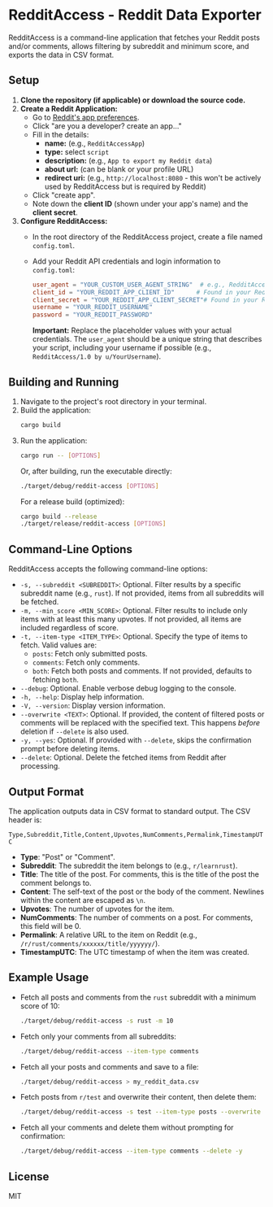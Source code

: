 # RedditAccess - Reddit Data Exporter

RedditAccess is a command-line application that fetches your Reddit posts and/or comments, allows filtering by subreddit and minimum score, and exports the data in CSV format.

## Setup

1.  **Clone the repository (if applicable) or download the source code.**
2.  **Create a Reddit Application:**
    *   Go to [Reddit's app preferences](https://www.reddit.com/prefs/apps).
    *   Click "are you a developer? create an app..."
    *   Fill in the details:
        *   **name:** (e.g., `RedditAccessApp`)
        *   **type:** select `script`
        *   **description:** (e.g., `App to export my Reddit data`)
        *   **about url:** (can be blank or your profile URL)
        *   **redirect uri:** (e.g., `http://localhost:8080` - this won't be actively used by RedditAccess but is required by Reddit)
    *   Click "create app".
    *   Note down the **client ID** (shown under your app's name) and the **client secret**.
3.  **Configure RedditAccess:**
    *   In the root directory of the RedditAccess project, create a file named `config.toml`.
    *   Add your Reddit API credentials and login information to `config.toml`:

        ```toml
        user_agent = "YOUR_CUSTOM_USER_AGENT_STRING"  # e.g., RedditAccessApp/0.1 by YourUsername
        client_id = "YOUR_REDDIT_APP_CLIENT_ID"      # Found in your Reddit app settings
        client_secret = "YOUR_REDDIT_APP_CLIENT_SECRET"# Found in your Reddit app settings
        username = "YOUR_REDDIT_USERNAME"
        password = "YOUR_REDDIT_PASSWORD"
        ```

        **Important:** Replace the placeholder values with your actual credentials. The `user_agent` should be a unique string that describes your script, including your username if possible (e.g., `RedditAccess/1.0 by u/YourUsername`).

## Building and Running

1.  Navigate to the project's root directory in your terminal.
2.  Build the application:
    ```bash
    cargo build
    ```
3.  Run the application:
    ```bash
    cargo run -- [OPTIONS]
    ```
    Or, after building, run the executable directly:
    ```bash
    ./target/debug/reddit-access [OPTIONS]
    ```
    For a release build (optimized):
    ```bash
    cargo build --release
    ./target/release/reddit-access [OPTIONS]
    ```

## Command-Line Options

RedditAccess accepts the following command-line options:

*   `-s, --subreddit <SUBREDDIT>`: Optional. Filter results by a specific subreddit name (e.g., `rust`). If not provided, items from all subreddits will be fetched.
*   `-m, --min_score <MIN_SCORE>`: Optional. Filter results to include only items with at least this many upvotes. If not provided, all items are included regardless of score.
*   `-t, --item-type <ITEM_TYPE>`: Optional. Specify the type of items to fetch. Valid values are:
    *   `posts`: Fetch only submitted posts.
    *   `comments`: Fetch only comments.
    *   `both`: Fetch both posts and comments.
    If not provided, defaults to fetching `both`.
*   `--debug`: Optional. Enable verbose debug logging to the console.
*   `-h, --help`: Display help information.
*   `-V, --version`: Display version information.
*   `--overwrite <TEXT>`: Optional. If provided, the content of filtered posts or comments will be replaced with the specified text. This happens *before* deletion if `--delete` is also used.
*   `-y, --yes`: Optional. If provided with `--delete`, skips the confirmation prompt before deleting items.
*   `--delete`: Optional. Delete the fetched items from Reddit after processing.

## Output Format

The application outputs data in CSV format to standard output. The CSV header is:

`Type,Subreddit,Title,Content,Upvotes,NumComments,Permalink,TimestampUTC`

*   **Type**: "Post" or "Comment".
*   **Subreddit**: The subreddit the item belongs to (e.g., `r/learnrust`).
*   **Title**: The title of the post. For comments, this is the title of the post the comment belongs to.
*   **Content**: The self-text of the post or the body of the comment. Newlines within the content are escaped as `\n`.
*   **Upvotes**: The number of upvotes for the item.
*   **NumComments**: The number of comments on a post. For comments, this field will be 0.
*   **Permalink**: A relative URL to the item on Reddit (e.g., `/r/rust/comments/xxxxxx/title/yyyyyy/`).
*   **TimestampUTC**: The UTC timestamp of when the item was created.

## Example Usage

*   Fetch all posts and comments from the `rust` subreddit with a minimum score of 10:
    ```bash
    ./target/debug/reddit-access -s rust -m 10
    ```
*   Fetch only your comments from all subreddits:
    ```bash
    ./target/debug/reddit-access --item-type comments
    ```
*   Fetch all your posts and comments and save to a file:
    ```bash
    ./target/debug/reddit-access > my_reddit_data.csv
    ```
*   Fetch posts from `r/test` and overwrite their content, then delete them:
    ```bash
    ./target/debug/reddit-access -s test --item-type posts --overwrite "This content has been updated." --delete
*   Fetch all your comments and delete them without prompting for confirmation:
    ```bash
    ./target/debug/reddit-access --item-type comments --delete -y
    ```

## License

MIT
